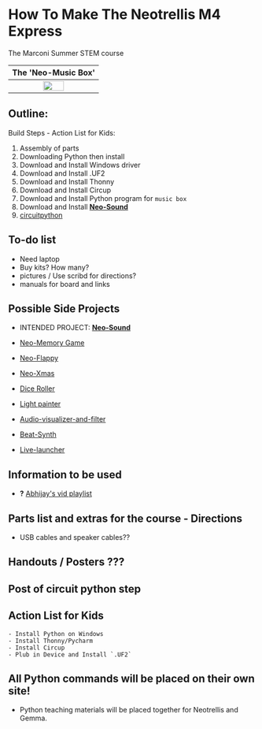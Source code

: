 # How To Make The Neotrellis M4 Express
The Marconi Summer STEM course

| The 'Neo-Music Box' |
|:-:|
|<img src="/images/adafruit_products_3938_demo.gif" width="50%" />|

## Outline: 

Build Steps - Action List for Kids:
1. Assembly of parts
1. Downloading Python then install
1. Download and Install Windows driver
1. Download and Install .UF2
1. Download and Install Thonny
1. Download and Install Circup 
1. Download and Install Python program for `music box`
1. Download and Install [**Neo-Sound**](https://learn.adafruit.com/adafruit-neotrellis-m4)
2. [circuitpython](https://learn.adafruit.com/welcome-to-circuitpython)


## To-do list
   - Need laptop
   - Buy kits? How many?
   - pictures / Use scribd for directions?
   - manuals for board and links


## Possible Side Projects
- INTENDED PROJECT: [**Neo-Sound**](https://learn.adafruit.com/adafruit-neotrellis-m4)

- [Neo-Memory Game](https://learn.adafruit.com/neotrellis-m4-memory-game)
- [Neo-Flappy](https://learn.adafruit.com/circuitpython-neotrellism4-flappybird)
- [Neo-Xmas](https://learn.adafruit.com/xmas-sound-board)
- [Dice Roller](https://learn.adafruit.com/neotrellis-dice)
- [Light painter](https://learn.adafruit.com/neotrellis-light-painting)
- [Audio-visualizer-and-filter](https://learn.adafruit.com/trellis-m4-audio-visualizer-and-filter)
- [Beat-Synth](https://learn.adafruit.com/trellis-m4-beat-sequencer)
- [Live-launcher](https://learn.adafruit.com/neotrellis-live-launcher)



## Information to be used
- **?** [Abhijay's vid playlist](https://www.youtube.com/playlist?list=PLVJIaQIN1-U7R3uJ16FP6xKWFEc6uZRee)

## Parts list and extras for the course - Directions
- USB cables and speaker cables??


## Handouts / Posters ???


## Post of circuit python step



## Action List for Kids
    - Install Python on Windows
    - Install Thonny/Pycharm
    - Install Circup
    - Plub in Device and Install `.UF2`


## All Python commands will be placed on their own site!
- Python teaching materials will be placed together for Neotrellis and Gemma.
